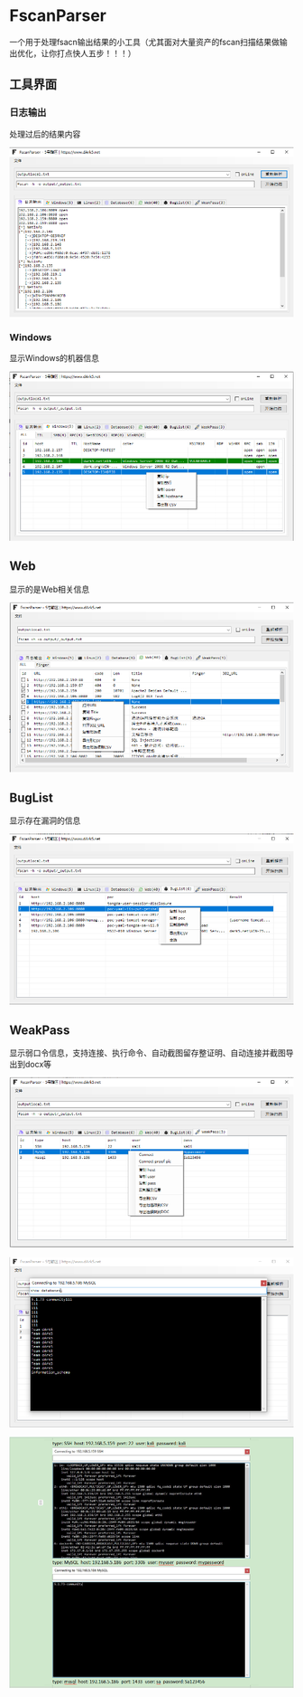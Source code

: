 # FscanParser
 一个用于处理fsacn输出结果的小工具（尤其面对大量资产的fscan扫描结果做输出优化，让你打点快人五步！！！）

## 工具界面

### 日志输出

处理过后的结果内容

![](images/Log.png)

### Windows

显示Windows的机器信息

![Windows](images/Windows.png)

## Web

显示的是Web相关信息

![Web](images/Web.png)



## BugList

显示存在漏洞的信息

![BugList](images/BugList.png)

## WeakPass

显示弱口令信息，支持连接、执行命令、自动截图留存整证明、自动连接并截图导出到docx等

![WeakPass](images/WeakPass.png)



![Connect](images/Connection.png)

![export docx](images/exportDocx.png)
